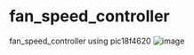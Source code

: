 # fan_speed_controller
fan_speed_controller using pic18f4620
![image](https://github.com/moaaz17877640/fan_speed_controller/assets/93396441/3ba2e060-a8ad-4306-a035-c2aa39b12729)
